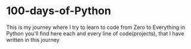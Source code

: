 # 100-days-of-Python
This is my journey where I try to learn to code from Zero to Everything in Python you'll find here each and every line of code(projects), that I have written in this journey
